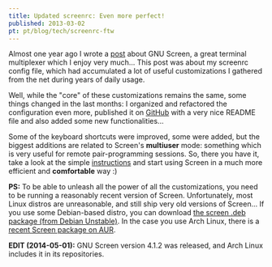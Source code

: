 ```yaml
---
title: Updated screenrc: Even more perfect!
published: 2013-03-02
pt: pt/blog/tech/screenrc-ftw
---
```


Almost one year ago I wrote a [post][1] about GNU Screen, a great terminal multiplexer which I enjoy very much...
This post was about my screenrc config file,
which had accumulated a lot of useful customizations I gathered from the net during years of daily usage.

Well, while the "core" of these customizations remains the same, some things changed in the last months:
I organized and refactored the configuration even more, published it on [GitHub][2]
with a very nice README file and also added some new functionalities...

Some of the keyboard shortcuts were improved, some were added, but the biggest additions are related to Screen's **multiuser** mode:
something which is very useful for remote pair-programming sessions.
So, there you have it, take a look at the simple [instructions][3]
and start using Screen in a much more efficient and **comfortable** way :)

**PS:** To be able to unleash all the power of all the customizations, you need to be running a reasonably recent version of Screen.
Unfortunately, most Linux distros are unreasonable, and still ship very old versions of Screen...
If you use some Debian-based distro, you can download [the screen .deb package (from Debian Unstable)][4].
In the case you use Arch Linux, there is a [recent Screen package on AUR][5].

**EDIT (2014-05-01):** GNU Screen version 4.1.2 was released, and Arch Linux includes it in its repositories.

[1]: </en/blog/tech/killer-screenrc>
[2]: <https://github.com/joaopizani/screenrc-ftw>
[3]: <https://github.com/joaopizani/screenrc-ftw/blob/master/README.md 'screenrc-ftw README'>
[4]: <http://packages.debian.org/wheezy/screen>
[5]: <https://aur.archlinux.org/packages/screen-git>
